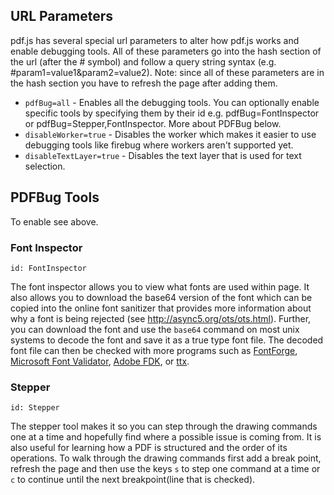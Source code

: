 ## URL Parameters
pdf.js has several special url parameters to alter how pdf.js works and enable debugging tools.  All of these parameters go into the hash section of the url (after the # symbol) and follow a query string syntax (e.g. #param1=value1&param2=value2). Note: since all of these parameters are in the hash section you have to refresh the page after adding them.

* `pdfBug=all` - Enables all the debugging tools.  You can optionally enable specific tools by specifying them by their id e.g. pdfBug=FontInspector or pdfBug=Stepper,FontInspector. More about PDFBug below.
* `disableWorker=true` - Disables the worker which makes it easier to use debugging tools like firebug where workers aren't supported yet.
* `disableTextLayer=true` - Disables the text layer that is used for text selection.

## PDFBug Tools
To enable see above.
### Font Inspector
`id: FontInspector`

The font inspector allows you to view what fonts are used within page.  It also allows you to download the base64 version of the font which can be copied into the online font sanitizer that provides more information about why a font is being rejected (see http://async5.org/ots/ots.html). Further, you can download the font and use the `base64` command on most unix systems to decode the font and save it as a true type font file.  The decoded font file can then be checked with more programs such as [FontForge](http://fontforge.sourceforge.net/), [Microsoft Font Validator](http://www.microsoft.com/typography/FontValidator.mspx), [Adobe FDK](http://www.adobe.com/devnet/opentype/afdko.html), or [ttx](http://www.letterror.com/code/ttx/).

### Stepper
`id: Stepper`

The stepper tool makes it so you can step through the drawing commands one at a time and hopefully find where a possible issue is coming from. It is also useful for learning how a PDF is structured and the order of its operations.  To walk through the drawing commands first add a break point, refresh the page and then use the keys `s` to step one command at a time or `c` to continue until the next breakpoint(line that is checked).